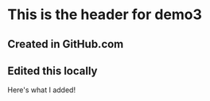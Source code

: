 # This is the header for demo3

## Created in GitHub.com

## Edited this locally

Here's what I added!
